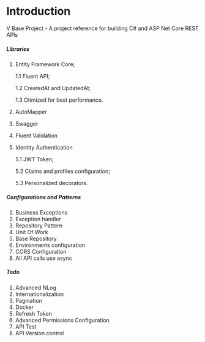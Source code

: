 # Introduction 
V Base Project - A project reference for building C# and ASP Net Core REST APIs

##### Libraries

1.	Entity Framework Core;

	1.1	Fluent API;

	1.2	CreatedAt and UpdatedAt;

	1.3 Otimized for best performance.

2.  AutoMapper
3.  Swagger
4.  Fluent Validation
5.  Identity Authentication

	5.1	JWT Token;

	5.2 Claims and profiles configuration;

	5.3	Personalized decorators.

##### Configurations and Patterns

1.  Business Exceptions
2.  Exception handler
3.  Repository Pattern
4.  Unit Of Work
5.  Base Repository
6.  Environments configuration
7.	CORS Configuration
8.	All API calls use async


##### Todo 
1.  Advanced NLog
2.  Internationalization
3.  Pagination
4.  Docker
5.  Refresh Token
6.	Advanced Permissions Configuration
7.	API Test
8.	API Version control

